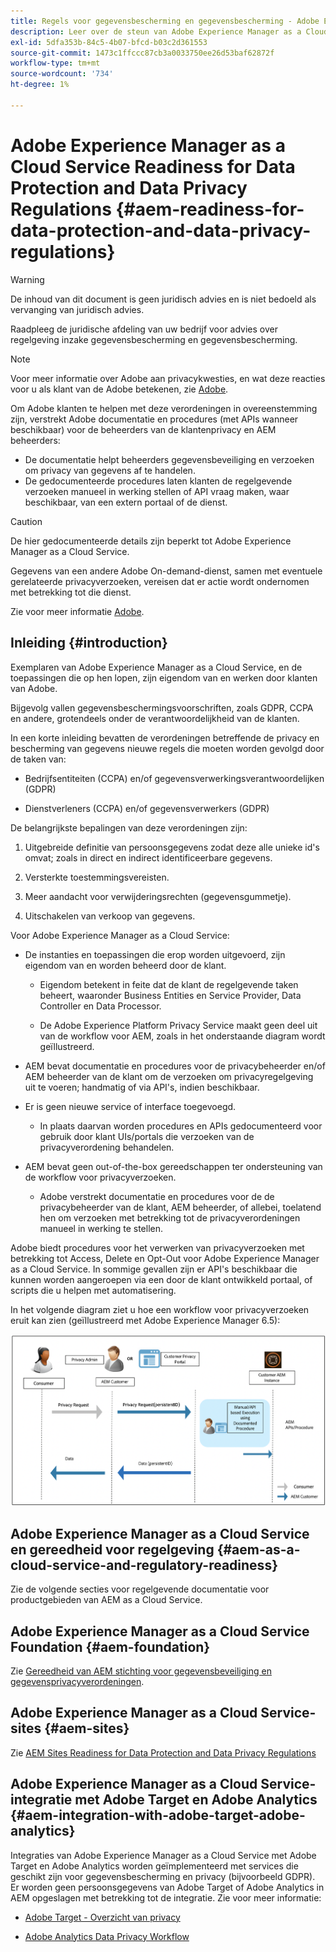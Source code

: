 ```yaml
---
title: Regels voor gegevensbescherming en gegevensbescherming - Adobe Experience Manager as a Cloud Service-gereedheid
description: Leer over de steun van Adobe Experience Manager as a Cloud Service voor de diverse Regels van de Bescherming van Gegevens en van de Privacy van Gegevens, en hoe te om na te leven wanneer het uitvoeren van een nieuw AEM as a Cloud Service project. Deze verordeningen omvatten de Algemene Verordening van de EU van de Bescherming van Gegevens (GDPR), de Wet van de Consumentenprivacy van Californië.
exl-id: 5dfa353b-84c5-4b07-bfcd-b03c2d361553
source-git-commit: 1473c1ffccc87cb3a0033750ee26d53baf62872f
workflow-type: tm+mt
source-wordcount: '734'
ht-degree: 1%

---
```


# Adobe Experience Manager as a Cloud Service Readiness for Data Protection and Data Privacy Regulations {#aem-readiness-for-data-protection-and-data-privacy-regulations}

>[!WARNING]
>
>De inhoud van dit document is geen juridisch advies en is niet bedoeld als vervanging van juridisch advies.
>
>Raadpleeg de juridische afdeling van uw bedrijf voor advies over regelgeving inzake gegevensbescherming en gegevensbescherming.

>[!NOTE]
>
>Voor meer informatie over Adobe aan privacykwesties, en wat deze reacties voor u als klant van de Adobe betekenen, zie [Adobe](https://www.adobe.com/privacy.html).

Om Adobe klanten te helpen met deze verordeningen in overeenstemming zijn, verstrekt Adobe documentatie en procedures (met APIs wanneer beschikbaar) voor de beheerders van de klantenprivacy en AEM beheerders:

* De documentatie helpt beheerders gegevensbeveiliging en verzoeken om privacy van gegevens af te handelen.
* De gedocumenteerde procedures laten klanten de regelgevende verzoeken manueel in werking stellen of API vraag maken, waar beschikbaar, van een extern portaal of de dienst.

>[!CAUTION]
>
>De hier gedocumenteerde details zijn beperkt tot Adobe Experience Manager as a Cloud Service.
>
>Gegevens van een andere Adobe On-demand-dienst, samen met eventuele gerelateerde privacyverzoeken, vereisen dat er actie wordt ondernomen met betrekking tot die dienst.
>
>Zie voor meer informatie [Adobe](https://www.adobe.com/privacy.html).

## Inleiding {#introduction}

Exemplaren van Adobe Experience Manager as a Cloud Service, en de toepassingen die op hen lopen, zijn eigendom van en werken door klanten van Adobe.

Bijgevolg vallen gegevensbeschermingsvoorschriften, zoals GDPR, CCPA en andere, grotendeels onder de verantwoordelijkheid van de klanten.

In een korte inleiding bevatten de verordeningen betreffende de privacy en bescherming van gegevens nieuwe regels die moeten worden gevolgd door de taken van:

* Bedrijfsentiteiten (CCPA) en/of gegevensverwerkingsverantwoordelijken (GDPR)

* Dienstverleners (CCPA) en/of gegevensverwerkers (GDPR)

De belangrijkste bepalingen van deze verordeningen zijn:

1. Uitgebreide definitie van persoonsgegevens zodat deze alle unieke id&#39;s omvat; zoals in direct en indirect identificeerbare gegevens.

2. Versterkte toestemmingsvereisten.

3. Meer aandacht voor verwijderingsrechten (gegevensgummetje).

4. Uitschakelen van verkoop van gegevens.

Voor Adobe Experience Manager as a Cloud Service:

* De instanties en toepassingen die erop worden uitgevoerd, zijn eigendom van en worden beheerd door de klant.

   * Eigendom betekent in feite dat de klant de regelgevende taken beheert, waaronder Business Entities en Service Provider, Data Controller en Data Processor.

   * De Adobe Experience Platform Privacy Service maakt geen deel uit van de workflow voor AEM, zoals in het onderstaande diagram wordt geïllustreerd.

* AEM bevat documentatie en procedures voor de privacybeheerder en/of AEM beheerder van de klant om de verzoeken om privacyregelgeving uit te voeren; handmatig of via API&#39;s, indien beschikbaar.

* Er is geen nieuwe service of interface toegevoegd.

   * In plaats daarvan worden procedures en APIs gedocumenteerd voor gebruik door klant UIs/portals die verzoeken van de privacyverordening behandelen.

* AEM bevat geen out-of-the-box gereedschappen ter ondersteuning van de workflow voor privacyverzoeken.

   * Adobe verstrekt documentatie en procedures voor de de privacybeheerder van de klant, AEM beheerder, of allebei, toelatend hen om verzoeken met betrekking tot de privacyverordeningen manueel in werking te stellen.

Adobe biedt procedures voor het verwerken van privacyverzoeken met betrekking tot Access, Delete en Opt-Out voor Adobe Experience Manager as a Cloud Service. In sommige gevallen zijn er API&#39;s beschikbaar die kunnen worden aangeroepen via een door de klant ontwikkeld portaal, of scripts die u helpen met automatisering.

In het volgende diagram ziet u hoe een workflow voor privacyverzoeken eruit kan zien (geïllustreerd met Adobe Experience Manager 6.5):

![Gegevensbescherming en privacy](assets/data-protection-and-privacy-01.png)

## Adobe Experience Manager as a Cloud Service en gereedheid voor regelgeving {#aem-as-a-cloud-service-and-regulatory-readiness}

Zie de volgende secties voor regelgevende documentatie voor productgebieden van AEM as a Cloud Service.

## Adobe Experience Manager as a Cloud Service Foundation {#aem-foundation}

Zie [Gereedheid van AEM stichting voor gegevensbeveiliging en gegevensprivacyverordeningen](/help/compliance/data-privacy-and-protection-readiness/foundation-readiness.md).

## Adobe Experience Manager as a Cloud Service-sites {#aem-sites}

Zie [AEM Sites Readiness for Data Protection and Data Privacy Regulations](/help/compliance/data-privacy-and-protection-readiness/sites-readiness.md)

## Adobe Experience Manager as a Cloud Service-integratie met Adobe Target en Adobe Analytics {#aem-integration-with-adobe-target-adobe-analytics}

Integraties van Adobe Experience Manager as a Cloud Service met Adobe Target en Adobe Analytics worden geïmplementeerd met services die geschikt zijn voor gegevensbescherming en privacy (bijvoorbeeld GDPR). Er worden geen persoonsgegevens van Adobe Target of Adobe Analytics in AEM opgeslagen met betrekking tot de integratie.
Zie voor meer informatie:

* [Adobe Target - Overzicht van privacy](https://experienceleague.adobe.com/docs/target-dev/developer/implementation/privacy/cmp-privacy-and-general-data-protection-regulation.html)

* [Adobe Analytics Data Privacy Workflow](https://experienceleague.adobe.com/docs/analytics/admin/admin-tools/data-governance/an-gdpr-workflow.html)

